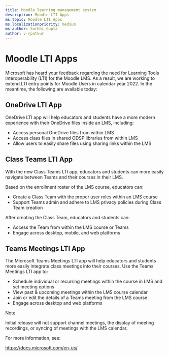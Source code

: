 ```yaml
---
title: Moodle learning management system
description: Moodle LTI Apps
ms.topic: Moodle LTI Apps
ms.localizationpriority: medium
ms.author: Surbhi Gupta
author: v-rpatkur
---
```


# Moodle LTI Apps

Microsoft has heard your feedback regarding the need for Learning Tools Interoperability (LTI) for the Moodle LMS. As a result, we are working to extend LTI entry points for Moodle Users in calendar year 2022. In the meantime, the following are available today:

## OneDrive LTI App

OneDrive LTI app will help educators and students have a more modern experience with their OneDrive files inside an LMS, including:

* Access personal OneDrive files from within LMS
* Access class files in shared ODSP libraries from within LMS
* Allow users to easily share files using sharing links within the LMS

## Class Teams LTI App

With the new Class Teams LTI app, educators and students can more easily navigate between Teams and their courses in their LMS. 

Based on the enrollment roster of the LMS course, educators can:
 
* Create a Class Team with the proper user roles within an LMS course
* Support Teams admin and adhere to LMS privacy policies during Class Team creation

After creating the Class Team, educators and students can:
* Access the Team from within the LMS course or Teams
* Engage across desktop, mobile, and web platforms 

## Teams Meetings LTI App

The Microsoft Teams Meetings LTI app will help educators and students more easily integrate class meetings into their courses. Use the Teams Meetings LTI app to:

* Schedule individual or recurring meetings within the course in LMS and set meeting options 
* View past & upcoming meetings within the LMS course calendar
* Join or edit the details of a Teams meeting from the LMS course
* Engage across desktop and web platforms

> [!NOTE]
> Initial release will not support channel meetings, the display of meeting recordings, or syncing of meetings with the LMS calendar.

For more information, see:

https://docs.microsoft.com/en-us/








